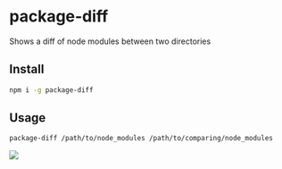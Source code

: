 # package-diff
Shows a diff of node modules between two directories

## Install
```sh
npm i -g package-diff
```

## Usage
```sh
package-diff /path/to/node_modules /path/to/comparing/node_modules
```

<img src="http://i.imgur.com/t62kyql.jpg">
